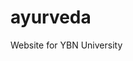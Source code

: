 # ayurveda
Website for YBN University

<!--  Important Notes

start mysql server
sudo /opt/lampp/lampp startmysql
Enter mysql-server shell
    /opt/lampp/bin/mysql -u root -p django_ecommerce -A
    password = qwerty@123


1. create env
2. install requirements.txt
3. start django-project
4. install mysql through xampp file
5. start mysql server with default config
6. makemigrations
7. migrate
8. runserver

-->
